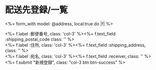 <h1>配送先登録/一覧</h1>

<%= form_with model: @address, local:true do |f| %>

<div class="field">
  <%= f.label :郵便番号, class: 'col-3' %><span><%= f.text_field :shipping_postal_code class: '' %></span>
</div>

<div class="field">
  <%= f.label :住所, class: 'col-3' %><span><%= f.text_field :shipping_address, class: '' %></span>
</div>

<div class="field">
  <%= f.label :宛名, class: 'col-3' %><span><%= f.text_field :receiver, class: '' %></span><%= f.submit "新規登録", class: "col-3 btn btn-success" %>
</div>
